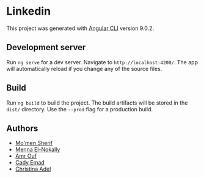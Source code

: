 # Linkedin

This project was generated with [Angular CLI](https://github.com/angular/angular-cli) version 9.0.2.

## Development server

Run `ng serve` for a dev server. Navigate to `http://localhost:4200/`. The app will automatically reload if you change any of the source files.

## Build

Run `ng build` to build the project. The build artifacts will be stored in the `dist/` directory. Use the `--prod` flag for a production build.

## Authors

 - [Mo'men Sherif](https://github.com/MomenSherif)
 - [Menna El-Nokally](https://github.com/mennaelnokally22)
 - [Amr Ouf](https://github.com/AmrOuf)
 - [Cady Emad](https://github.com/cadyemad1)
 - [Christina Adel](https://github.com/christina996)


